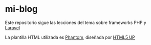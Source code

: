 # mi-blog

Este repositorio sigue las lecciones del tema sobre frameworks PHP y [Laravel](https://laravel.com/)

La plantilla HTML utilizada es [Phantom](https://html5up.net/phantom), diseñada por [HTML5 UP](http://html5up.net)

